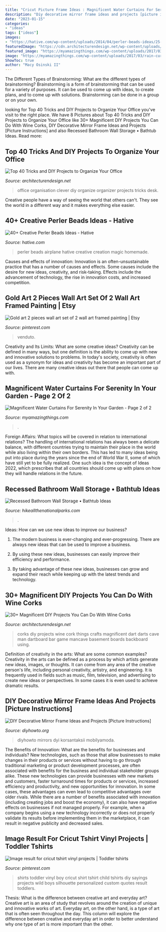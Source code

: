 ```yaml
---
title: "Cricut Picture Frame Ideas : Magnificent Water Curtains For Serenity In Your Garden"
description: "Diy decorative mirror frame ideas and projects [picture instructions]"
date: "2023-01-15"
categories:
- "ideas"
tags: ["ideas"]
images:
- "https://hative.com/wp-content/uploads/2014/04/perler-beads-ideas/25-homemade-airplane.jpg"
featuredImage: "https://cdn.architecturendesign.net/wp-content/uploads/2014/11/clever-office-organisation-25.jpg"
featured_image: "https://myamazingthings.com/wp-content/uploads/2017/03/rain-curtain.jpg"
image: "https://myamazingthings.com/wp-content/uploads/2017/03/rain-curtain.jpg"
ShowToc: true
author: "Macy Osinski II"
---
```



The Different Types of Brainstorming: What are the different types of brainstorming?
Brainstorming is a form of brainstorming that can be used for a variety of purposes. It can be used to come up with ideas, to create plans, and to come up with solutions. Brainstorming can be done in a group or on your own.

	

		
looking for Top 40 Tricks and DIY Projects to Organize Your Office you've visit to the right place. We have 8 Pictures about Top 40 Tricks and DIY Projects to Organize Your Office like 30+ Magnificent DIY Projects You Can Do With Wine Corks, DIY Decorative Mirror Frame Ideas and Projects [Picture Instructions] and also Recessed Bathroom Wall Storage • Bathtub Ideas. Read more:
		
    
## Top 40 Tricks And DIY Projects To Organize Your Office

<img loading=lazy src="https://cdn.architecturendesign.net/wp-content/uploads/2014/11/clever-office-organisation-25.jpg" onerror="this.onerror=null;this.src='https://tse4.mm.bing.net/th?id=OIP.9PjsKAslajVWK1oyISRTFAHaLH&amp;pid=15.1';" alt="Top 40 Tricks and DIY Projects to Organize Your Office">

_Source: architecturendesign.net_

>office organisation clever diy organize organizer projects tricks desk. 

	

Creative people have a way of seeing the world that others can't. They see the world in a different way and it makes everything else easier.

    
## 40+ Creative Perler Beads Ideas - Hative

<img loading=lazy src="https://hative.com/wp-content/uploads/2014/04/perler-beads-ideas/25-homemade-airplane.jpg" onerror="this.onerror=null;this.src='https://tse2.mm.bing.net/th?id=OIP.ipjWg-O0MeLcqB7PLlML1wHaFj&amp;pid=15.1';" alt="40+ Creative Perler Beads Ideas - Hative">

_Source: hative.com_

>perler beads airplane hative creative creation magic homemade. 

	

Causes and effects of innovation:
Innovation is an often-unsustainable practice that has a number of causes and effects. Some causes include the desire for new ideas, creativity, and risk-taking. Effects include the advancement of technology, the rise in innovation costs, and increased competition.

    
## Gold Art 2 Pieces Wall Art Set Of 2 Wall Art Framed Painting | Etsy

<img loading=lazy src="https://i.pinimg.com/736x/0b/ee/61/0bee613340ef14bdebcf1155e413372d.jpg" onerror="this.onerror=null;this.src='https://tse2.mm.bing.net/th?id=OIP.JLZv1WSSifq9Wx1KUK9OVgHaHa&amp;pid=15.1';" alt="Gold art 2 pieces wall art set of 2 wall art framed painting | Etsy">

_Source: pinterest.com_

>venduto. 

	

Creativity and Its Limits: What are some creative ideas?
Creativity can be defined in many ways, but one definition is the ability to come up with new and innovative solutions to problems. In today's society, creativity is often used as a synonym for ideas and creativity has become an important part of our lives. There are many creative ideas out there that people can come up with.

    
## Magnificent Water Curtains For Serenity In Your Garden - Page 2 Of 2

<img loading=lazy src="https://myamazingthings.com/wp-content/uploads/2017/03/rain-curtain.jpg" onerror="this.onerror=null;this.src='https://tse4.mm.bing.net/th?id=OIP.dbi6Y73BRZiMxBhypahlxQHaJ4&amp;pid=15.1';" alt="Magnificent Water Curtains For Serenity In Your Garden - Page 2 of 2">

_Source: myamazingthings.com_

>. 

	

Foreign Affairs: What topics will be covered in relation to international relations?
The handling of international relations has always been a delicate balance, with different countries trying to maintain their place in the world while also living within their own borders. This has led to many ideas being put into place during the years since the end of World War II, some of which have still yet to be fully realized. One such idea is the concept of Ideas 2022, which prescribes that all countries should come up with plans on how they will handle relations in the future.

    
## Recessed Bathroom Wall Storage • Bathtub Ideas

<img loading=lazy src="https://hikeallthenationalparks.com/wp-content/uploads/2019/10/recessed-cabinets-between-the-studs-i-dont-know-why-more-pertaining-to-measurements-1536-x-2048.jpg" onerror="this.onerror=null;this.src='https://tse1.mm.bing.net/th?id=OIP._RD8fn7iBiBZ9ZIxtfk7tAHaJ4&amp;pid=15.1';" alt="Recessed Bathroom Wall Storage • Bathtub Ideas">

_Source: hikeallthenationalparks.com_

>. 

	

Ideas: How can we use new ideas to improve our business?
1. The modern business is ever-changing and ever-progressing. There are always new ideas that can be used to improve a business.
2. By using these new ideas, businesses can easily improve their efficiency and performance.

3. By taking advantage of these new ideas, businesses can grow and expand their reach while keeping up with the latest trends and technology.

    
## 30+ Magnificent DIY Projects You Can Do With Wine Corks

<img loading=lazy src="http://cdn.architecturendesign.net/wp-content/uploads/2015/07/AD-DIY-Projects-You-Can-Do-With-Corks-16.jpg" onerror="this.onerror=null;this.src='https://tse2.mm.bing.net/th?id=OIP.PqrdqQC_LHKEHS91SeuXhAHaLU&amp;pid=15.1';" alt="30+ Magnificent DIY Projects You Can Do With Wine Corks">

_Source: architecturendesign.net_

>corks diy projects wine cork things crafts magnificent dart darts cave man dartboard bar game mancave basement boards backboard using. 

	

Definition of creativity in the arts: What are some common examples?
Creativity in the arts can be defined as a process by which artists generate new ideas, images, or thoughts. It can come from any area of the creative person's life, including personal creativity, artistry, and engineering. It is frequently used in fields such as music, film, television, and advertising to create new ideas or perspectives. In some cases it is even used to achieve dramatic results.

    
## DIY Decorative Mirror Frame Ideas And Projects [Picture Instructions]

<img loading=lazy src="http://www.diyhowto.org/wp-content/uploads/DIYHowto-DIY-Decorative-Mirror-Frame-Ideas-and-Projects-03.jpg" onerror="this.onerror=null;this.src='https://tse1.mm.bing.net/th?id=OIP.lwrwQxlIiLp3kxG4hc_W9gHaKZ&amp;pid=15.1';" alt="DIY Decorative Mirror Frame Ideas and Projects [Picture Instructions]">

_Source: diyhowto.org_

>diyhowto mirrors dyi korsantaksii mobilyamoda. 

	

The Benefits of Innovation: What are the benefits for businesses and individuals?
New technologies, such as those that allow businesses to make changes in their products or services without having to go through traditional marketing or product development processes, are often associated with benefits for the business and individual stakeholder groups alike. These new technologies can provide businesses with new markets and customers, faster turnaround times for products or services, increased efficiency and productivity, and new opportunities for innovation. In some cases, these advantages can even lead to competitive advantages over older rivals.
While there are a number of benefits associated with innovation (including creating jobs and boost the economy), it can also have negative effects on businesses if not managed properly. For example, when a company begins using a new technology incorrectly or does not properly validate its results before implementing them in the marketplace, it can result in negative publicity and decreased sales.

    
## Image Result For Cricut Tshirt Vinyl Projects | Toddler Tshirts

<img loading=lazy src="https://i.pinimg.com/736x/01/2b/c4/012bc4207e7a931b6e36ebcdd888a8b6.jpg" onerror="this.onerror=null;this.src='https://tse2.mm.bing.net/th?id=OIP.DgR7PGJmXK656SKuHrOIcwHaJ4&amp;pid=15.1';" alt="Image result for cricut tshirt vinyl projects | Toddler tshirts">

_Source: pinterest.com_

>shirts toddler vinyl boy cricut shirt tshirt child tshirts diy sayings projects wild boys silhouette personalized custom quotes result toddlers. 

	

Thesis: What is the difference between creative art and everyday art?
Creative art is an area of study that revolves around the creation of unique and innovative works of art. Everyday art, on the other hand, is a type of art that is often seen throughout the day. This column will explore the difference between creative and everyday art in order to better understand why one type of art is more important than the other.

